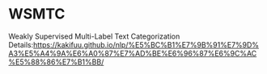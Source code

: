# WSMTC
Weakly Supervised Multi-Label Text Categorization
Details:<https://kakifuu.github.io/nlp/%E5%BC%B1%E7%9B%91%E7%9D%A3%E5%A4%9A%E6%A0%87%E7%AD%BE%E6%96%87%E6%9C%AC%E5%88%86%E7%B1%BB/>
